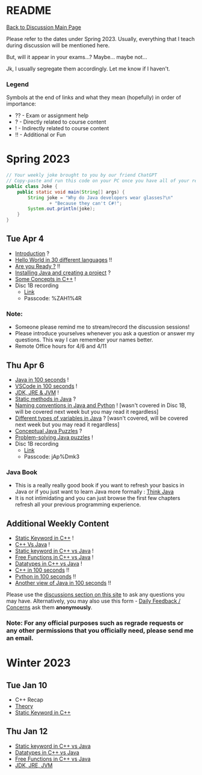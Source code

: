 # README

[Back to Discussion Main Page](https://github.com/TejasViswa/PIC20A_Disc)

Please refer to the dates under Spring 2023. Usually, everything that I teach during discussion will be mentioned here.

But, will it appear in your exams...? Maybe... maybe not...

Jk, I usually segregate them accordingly. Let me know if I haven't.

### Legend
Symbols at the end of links and what they mean (hopefully) in order of importance:
- ?? - Exam or assignment help
- ? - Directly related to course content
- ! - Indirectly related to course content
- !! - Additional or Fun

# Spring 2023

```java
// Your weekly joke brought to you by our friend ChatGPT
// Copy-paste and run this code on your PC once you have all of your required software installed
public class Joke {
    public static void main(String[] args) {
        String joke = "Why do Java developers wear glasses?\n"
                + "Because they can't C#!";
        System.out.println(joke);
    }
}
```

## Tue Apr 4
- [Introduction](Introduction.md) ?
- [Hello World in 30 different languages](https://www.geeksforgeeks.org/hello-world-in-30-different-languages/) !!
- [Are you Ready ?](ReadyJava.md) !!
- [Installing Java and creating a project](InstallJava.md) ?
- [Some Concepts in C++](ConceptsCPP.md) !
- Disc 1B recording
    - [Link](https://ucla.zoom.us/rec/share/tj_bsdTNcYB1754x6MPwDJ0XCtMs3ZRnKTgiuBF1EXQJDYX7_eFAXfic4yf6gCYL.ADabHt8O3rMRKtZA)
    - Passcode: %ZAH1%4R

### Note:
- Someone please remind me to stream/record the discussion sessions!
- Please introduce yourselves whenever you ask a question or answer my questions. This way I can remember your names better.
- Remote Office hours for 4/6 and 4/11

## Thu Apr 6
- [Java in 100 seconds](https://www.youtube.com/watch?v=l9AzO1FMgM8) !
- [VSCode in 100 seconds](https://www.youtube.com/watch?v=KMxo3T_MTvY) !
- [JDK, JRE & JVM](JavaExecution.md) !
- [Static methods in Java](Static_methods.md) ?
- [Naming conventions in Java and Python](NamingConvention.md) ! [wasn't covered in Disc 1B, will be covered next week but you may read it regardless]
- [Different types of variables in Java](Static_fields.md) ? [wasn't covered, will be covered next week but you may read it regardless]
- [Conceptual Java Puzzles](ConceptualPuzzles.md) ?
- [Problem-solving Java puzzles](Puzzles.md) !
- Disc 1B recording
    - [Link](https://ucla.zoom.us/rec/share/ghPz4cMG1p5f1PCDAlyUDRP9vvBbT-K4oH3EjRNcXn9hUxKSfuWOmEBWxThA761N.-9t1UX8-6NX0TCbo)
    - Passcode: jAp%Dmk3
    
### Java Book
- This is a really really good book if you want to refresh your basics in Java or if you just want to learn Java more formally : [Think Java](https://greenteapress.com/wp/think-java-2e/)
- It is not intimidating and you can just browse the first few chapters refresh all your previous programming experience.

## Additional Weekly Content
- [Static Keyword in C++](https://github.com/TejasViswa/PIC10B_Disc1B_Disc2B/blob/main/Week_1/static.md) !
- [C++ Vs Java](Theory.md) !
- [Static keyword in C++ vs Java](Static_cpp_java.md) !
- [Free Functions in C++ vs Java](https://arne-mertz.de/2015/05/everything-in-a-class-c-is-not-java/) !
- [Datatypes in C++ vs Java](datatypes.md) !
- [C++ in 100 seconds](https://www.youtube.com/watch?v=MNeX4EGtR5Y) !!
- [Python in 100 seconds](https://www.youtube.com/watch?v=x7X9w_GIm1s) !!
- [Another view of Java in 100 seconds](https://www.youtube.com/watch?v=m4-HM_sCvtQ) !!

Please use the [discussions section on this site](https://github.com/TejasViswa/PIC20A_Disc/discussions) to ask any questions you may have. 
Alternatively, you may also use this form - [Daily Feedback / Concerns](https://forms.gle/xSVQHMXqSEJjwCseA) ask them **anonymously**. 
### Note: For any official purposes such as regrade requests or any other permissions that you officially need, please send me an email.

# Winter 2023
## Tue Jan 10
- C++ Recap
- [Theory](Theory.md)
- [Static Keyword in C++](https://github.com/TejasViswa/PIC10B_Disc1B_Disc2B/blob/main/Week_1/static.md)

## Thu Jan 12
- [Static keyword in C++ vs Java](Static_cpp_java.md)
- [Datatypes in C++ vs Java](datatypes.md)
- [Free Functions in C++ vs Java](https://arne-mertz.de/2015/05/everything-in-a-class-c-is-not-java/)
- [JDK, JRE, JVM](https://www.geeksforgeeks.org/differences-jdk-jre-jvm/)


